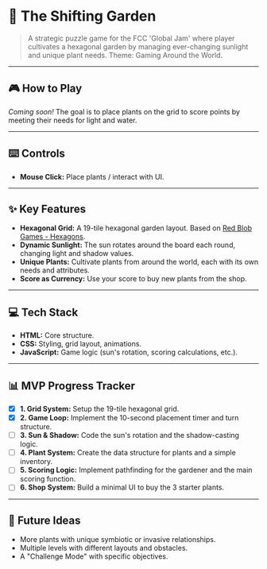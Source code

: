 # 🌱 The Shifting Garden

> A strategic puzzle game for the FCC 'Global Jam' where player cultivates a hexagonal garden by managing ever-changing sunlight and unique plant needs. Theme: Gaming Around the World.

---

## 🎮 How to Play

*Coming soon!* The goal is to place plants on the grid to score points by meeting their needs for light and water.

---

## ⌨️ Controls

- **Mouse Click:** Place plants / interact with UI.

---

## ✨ Key Features

* **Hexagonal Grid:** A 19-tile hexagonal garden layout. Based on [Red Blob Games - Hexagons](https://www.redblobgames.com/grids/hexagons/#pixel-to-hex).
* **Dynamic Sunlight:** The sun rotates around the board each round, changing light and shadow values.
* **Unique Plants:** Cultivate plants from around the world, each with its own needs and attributes.
* **Score as Currency:** Use your score to buy new plants from the shop.

---

## 💻 Tech Stack

* **HTML:** Core structure.
* **CSS:** Styling, grid layout, animations.
* **JavaScript:** Game logic (sun's rotation, scoring calculations, etc.).

---

## 📊 MVP Progress Tracker

-   [x] **1. Grid System:** Setup the 19-tile hexagonal grid.
-   [x] **2. Game Loop:** Implement the 10-second placement timer and turn structure.
-   [ ] **3. Sun & Shadow:** Code the sun's rotation and the shadow-casting logic.
-   [ ] **4. Plant System:** Create the data structure for plants and a simple inventory.
-   [ ] **5. Scoring Logic:** Implement pathfinding for the gardener and the main scoring function.
-   [ ] **6. Shop System:** Build a minimal UI to buy the 3 starter plants.

---

## 🚀 Future Ideas

* More plants with unique symbiotic or invasive relationships.
* Multiple levels with different layouts and obstacles.
* A "Challenge Mode" with specific objectives.